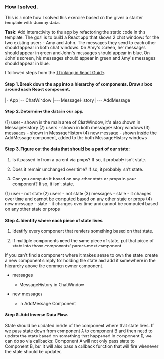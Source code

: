 ### How I solved.

This is a note how I solved this exercise based on the given a starter template with dummy data.

**Task**: Add interactivity to the app by refactoring the static code in this
template. The goal is to build a React app that shows 2 chat windows for the
two existing users - Amy and John. The messages they send to each other should
appear in both chat windows. On Amy's screen, her messages should appear in green and
John's messages should appear in blue. On John's screen, his messages should appear in
green and Amy's messages should appear in blue.

I followed steps from the [Thinking in React Guide](https://reactjs.org/docs/thinking-in-react.html).

#### Step 1. Break down the app into a hierarchy of components. Draw a box around each React component.
|- App
|-- ChatWindow
|--- MessageHistory
|--- AddMessage

#### Step 2. Determine the data in our app.
(1) user - shown in the main area of ChatWindow, it's also shown in MessageHistory
(2) users - shown in both messageHistory windows
(3) messages - shown in MessageHistory
(4) new message - shown inside the AddMessage component, added to the both MessageHistory windows

#### Step 3. Figure out the data that should be a part of our state:

1.  Is it passed in from a parent via props? If so, it probably isn’t state.

2.  Does it remain unchanged over time? If so, it probably isn’t state.

3.  Can you compute it based on any other state or props in your component?
    If so, it isn’t state.


(1) user - not state 
(2) users - not state
(3) messages - state - it changes over time and cannot be computed based on any other state or props
(4) new message - state - it changes over time and cannot be computed based on any other state or props

#### Step 4. Identify where each piece of state lives.

1.  Identify every component that renders something based on that state.

2.  If multiple components need the same piece of state, put that piece of state into those components' parent-most component.

If you can’t find a component where it makes sense to own the state, create
a new component simply for holding the state and add it somewhere in the
hierarchy above the common owner component.

- messages
    - MessageHistory in ChatWindow

- new messages
    - in AddMessage Component


#### Step 5. Add Inverse Data Flow.

State should be updated inside of the component where that state lives.
If we pass state down from component A to component B and then need to update
the state based on something that happened in component B, we can do so via
callbacks: Component A will not only pass state to Component B, but it will
also pass a callback function that will fire whenever the state should be updated.
